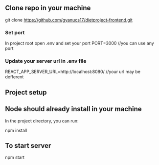## Clone repo in your machine
git clone https://github.com/gyanucs17/dietproject-frontend.git
### Set port
In project root open .env
and set your port
PORT=3000 //you can use any port

### Update your server url in .env file
REACT_APP_SERVER_URL=http://localhost:8080/ //your url may be defferent

## Project setup
## Node should already install in your machine
In the project directory, you can run:

npm install

## To start server
npm start
